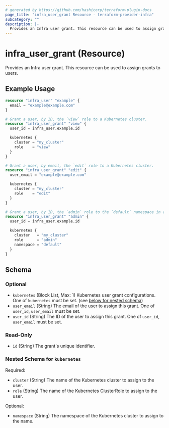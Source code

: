 ```yaml
---
# generated by https://github.com/hashicorp/terraform-plugin-docs
page_title: "infra_user_grant Resource - terraform-provider-infra"
subcategory: ""
description: |-
  Provides an Infra user grant. This resource can be used to assign grants to users.
---
```


# infra_user_grant (Resource)

Provides an Infra user grant. This resource can be used to assign grants to users.

## Example Usage

```terraform
resource "infra_user" "example" {
  email = "example@example.com"
}

# Grant a user, by ID, the `view` role to a Kubernetes cluster.
resource "infra_user_grant" "view" {
  user_id = infra_user.example.id

  kubernetes {
    cluster = "my_cluster"
    role    = "view"
  }
}

# Grant a user, by email, the `edit` role to a Kubernetes cluster.
resource "infra_user_grant" "edit" {
  user_email = "example@example.com"

  kubernetes {
    cluster = "my_cluster"
    role    = "edit"
  }
}

# Grant a user, by ID, the `admin` role to the `default` namespace in a Kubernetes cluster.
resource "infra_user_grant" "admin" {
  user_id = infra_user.example.id

  kubernetes {
    cluster   = "my_cluster"
    role      = "admin"
    namespace = "default"
  }
}
```

<!-- schema generated by tfplugindocs -->
## Schema

### Optional

- `kubernetes` (Block List, Max: 1) Kubernetes user grant configurations. One of `kubernetes` must be set. (see [below for nested schema](#nestedblock--kubernetes))
- `user_email` (String) The email of the user to assign this grant. One of `user_id`, `user_email` must be set.
- `user_id` (String) The ID of the user to assign this grant. One of `user_id`, `user_email` must be set.

### Read-Only

- `id` (String) The grant's unique identifier.

<a id="nestedblock--kubernetes"></a>
### Nested Schema for `kubernetes`

Required:

- `cluster` (String) The name of the Kubernetes cluster to assign to the user.
- `role` (String) The name of the Kubernetes ClusterRole to assign to the user.

Optional:

- `namespace` (String) The namespace of the Kubernetes cluster to assign to the name.


